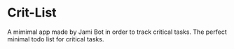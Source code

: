 # Crit-List

A mimimal app made by Jami Bot in order to track critical tasks. The perfect minimal todo list for critical tasks.
